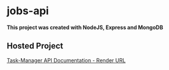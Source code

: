 # jobs-api

 **This project was created  with NodeJS, Express and MongoDB**


## Hosted Project

[Task-Manager API Documentation - Render URL](https://api-jobs.onrender.com)
